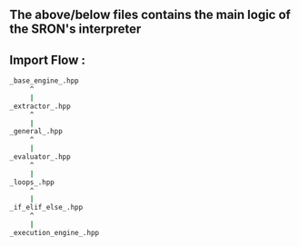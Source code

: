 ## The above/below files contains the main logic of the SRON's interpreter

## Import Flow :

```bash
_base_engine_.hpp
     ^
     |
_extractor_.hpp
     ^
     |
_general_.hpp
     ^
     |
_evaluator_.hpp
     ^
     |
_loops_.hpp
     ^
     |
_if_elif_else_.hpp
     ^
     |
_execution_engine_.hpp
```
